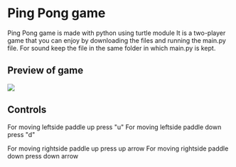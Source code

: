 
# Ping Pong game

Ping Pong game is made with python using turtle module It is a two-player game that you can enjoy by downloading the files and running the main.py file. For sound keep the file in the same folder in which main.py is kept.




## Preview of game

![](https://github.com/shivi00/Pong-game/blob/main/giphy%20(1).gif)


## Controls
For moving leftside paddle up press "u"
For moving leftside paddle down press "d"

For moving rightside paddle up press up arrow
For moving rightside paddle down press down arrow
